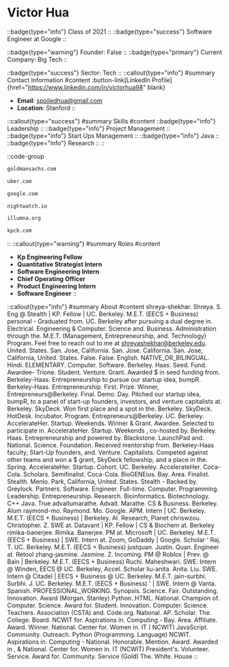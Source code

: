 # Victor Hua
::badge{type="info"}
Class of 2021
::
::badge{type="success"}
Software Engineer at Google
::

::badge{type="warning"}
Founder: False
::
::badge{type="primary"}
Current Company: Big Tech
::

::badge{type="success"}
Sector: Tech
::
::callout{type="info"}
#summary
Contact Information
#content
:button-link[LinkedIn Profile]{href="https://www.linkedin.com/in/victorhua98" blank}
- **Email**: spoiledhua@gmail.com
- **Location**: Stanford
::

::callout{type="success"}
#summary
Skills
#content
::badge{type="info"}
Leadership
::
::badge{type="info"}
Project Management
::
::badge{type="info"}
Start Ups Management
::
::badge{type="info"}
Java
::
::badge{type="info"}
Research
::
::

::code-group
```bash [Goldman Sachs]
goldmansachs.com
```
```bash [Uber]
uber.com
```
```bash [Google]
google.com
```
```bash [Nightwatch]
nightwatch.io
```
```bash [Illumna]
illumna.org
```
```bash [Kleiner Perkins Caufield & Byers]
kpcb.com
```
::
::callout{type="warning"}
#summary
Roles
#content
- **Kp Engineering Fellow**
- **Quantitative Strategist Intern**
- **Software Engineering Intern**
- **Chief Operating Officer**
- **Product Engineering Intern**
- **Software Engineer**
::

::callout{type="info"}
#summary
About
#content
shreya-shekhar. Shreya. S. Eng @ Stealth | KP. Fellow | UC. Berkeley. M.E.T. (EECS + Business) personal - Graduated from. UC. Berkeley after pursuing a dual degree in. Electrical. Engineering & Computer. Science and. Business. Administration through the. M.E.T. (Management, Entrepreneurship, and. Technology) Program. Feel free to reach out to me at shreyashekhar@berkeley.edu. United. States. San. Jose, California. San. Jose. California. San. Jose, California, United. States. False. False. English. NATIVE_OR_BILINGUAL. Hindi. ELEMENTARY. Computer. Software. Berkeley. Haas. Seed. Fund. Awardee- Trione. Student. Venture. Grant. Awarded $ in seed funding from. Berkeley-Haas. Entrepreneurship to pursue our startup idea, bumpR. Berkeley-Haas. Entrepreneurship. First. Prize. Winner, Entrepreneurs@Berkeley. Final. Demo. Day. Pitched our startup idea, bumpR, to a panel of start-up founders, investors, and venture capitalists at. Berkeley. SkyDeck. Won first place and a spot in the. Berkeley. SkyDeck. HotDesk. Incubator. Program. Entrepreneurs@Berkeley. UC. Berkeley. AccelerateHer. Startup. Weekends. Winner & Grant. Awardee. Selected to participate in. AccelerateHer. Startup. Weekends , co-hosted by. Berkeley. Haas. Entrepreneurship and powered by. Blackstone. LaunchPad and. National. Science. Foundation. Received mentorship from. Berkeley-Haas faculty, Start-Up founders, and. Venture. Capitalists. Competed against other teams and won a $ grant, SkyDeck fellowship, and a place in the. Spring. AccelerateHer. Startup. Cohort. UC. Berkeley. AccelerateHer. Coca-Cola. Scholars. Semifinalist. Coca-Cola. BioGENEius. Bay. Area. Finalist. Stealth. Menlo. Park, California, United. States. Stealth - Backed by. Greylock. Partners. Software. Engineer. Full-time. Computer. Programming. Leadership. Entrepreneurship. Research. Bioinformatics. Biotechnology. C++ Java. True advaitumarathe. Advait. Marathe. CS & Business. Berkeley. Alum raymond-mo. Raymond. Mo. Google. APM. Intern | UC. Berkeley. M.E.T. (EECS + Business) | Berkeley. AI. Research, Planet chriswzou. Christopher. Z. SWE at. Datavant | KP. Fellow | CS & Biochem at. Berkeley rimika-banerjee. Rimika. Banerjee. PM at. Microsoft | UC. Berkeley. M.E.T. (EECS + Business) | SWE. Intern at. Zoom, GoDaddy | Google. Scholar ' Raj. T. UC. Berkeley. M.E.T. (EECS + Business) justquan. Justin. Quan. Engineer at. Retool zhang-jasmine. Jasmine. Z. Incoming. PM @ Roblox | Prev. @ Bain | Berkeley. M.E.T. (EECS + Business) Ruchi. Maheshwari. SWE. Intern @ Winden, EECS @ UC. Berkeley, Accel. Scholar liu-anita. Anita. Liu. SWE. Intern @ Citadel | EECS + Business @ UC. Berkeley. M.E.T. jain-surbhi. Surbhi. J. UC. Berkeley. M.E.T. (EECS + Business) ' | SWE. Intern @ Vanta. Spanish. PROFESSIONAL_WORKING. Synopsis. Science. Fair. Outstanding. Innovation. Award (Morgan. Stanley) Python. HTML. National. Champion of. Computer. Science. Award for. Student. Innovation. Computer. Science. Teachers. Association (CSTA) and. Code.org. National. AP. Scholar. The. College. Board. NCWIT for. Aspirations in. Computing - Bay. Area. Affiliate. Award. Winner. National. Center for. Women in. IT ( NCWIT) JavaScript. Community. Outreach. Python (Programming. Language) NCWIT. Aspirations in. Computing - National. Honorable. Mention. Award. Awarded in , & National. Center for. Women in. IT (NCWIT) President's. Volunteer. Service. Award for. Community. Service (Gold) The. White. House
::
